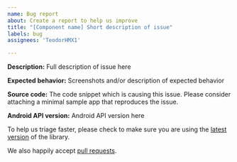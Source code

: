 ```yaml
---
name: Bug report
about: Create a report to help us improve
title: "[Component name] Short description of issue"
labels: bug
assignees: 'TeodorHMX1'

---
```


**Description:** Full description of issue here

**Expected behavior:** Screenshots and/or description of expected behavior

**Source code:** The code snippet which is causing this issue. Please consider attaching a minimal sample app that reproduces the issue.

**Android API version:** Android API version here

To help us triage faster, please check to make sure you are using the [latest version](https://github.com/zeoflow/bottom-dialogs/releases) of the library.

We also happily accept [pull requests](https://github.com/zeoflow/bottom-dialogs/pulls).
